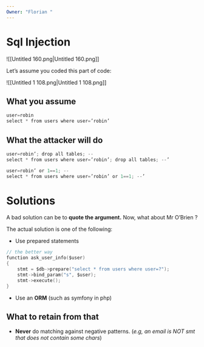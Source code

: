 ```yaml
---
Owner: "Florian "
---
```

# Sql Injection
![[Untitled 160.png|Untitled 160.png]]
  
Let’s assume you coded this part of code:
  
![[Untitled 1 108.png|Untitled 1 108.png]]
## What you assume
```C
user=robin
select * from users where user=’robin’
```
## What the attacker will do
```C
user=robin’; drop all tables; --
select * from users where user=’robin’; drop all tables; --’
```
```C
user=robin’ or 1==1; --
select * from users where user=’robin’ or 1==1; --’
```
# Solutions
A bad solution can be to **quote the argument.**
Now, what about Mr O’Brien ?
  
The actual solution is one of the following:
- Use prepared statements
```C
// the better way
function ask_user_info($user)
{
	stmt = $db->prepare("select * from users where user=?");
	stmt->bind_param("s", $user);
	stmt->execute();
}
```
- Use an **ORM** (such as symfony in php)
  
## What to retain from that
- **Never** do matching against negative patterns. (_e.g, an email is NOT smt that does not contain some chars_)